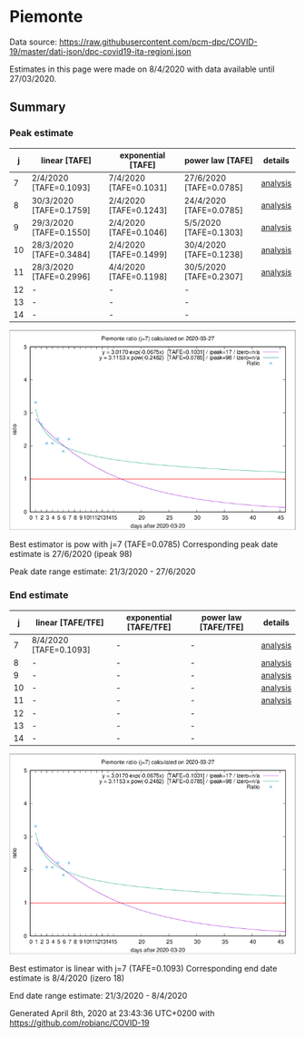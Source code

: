 # Piemonte


Data source: https://raw.githubusercontent.com/pcm-dpc/COVID-19/master/dati-json/dpc-covid19-ita-regioni.json

Estimates in this page were made on 8/4/2020 with data available until 27/03/2020.


## Summary 

### Peak estimate 
|j|linear [TAFE]|exponential [TAFE]|power law [TAFE]|details|
|---|----|-----------|---------|-------|
|7|2/4/2020 [TAFE=0.1093]|7/4/2020 [TAFE=0.1031]|27/6/2020 [TAFE=0.0785]|[analysis](COVID-19_piemonte_j7_2020-03-27.md)|
|8|30/3/2020 [TAFE=0.1759]|2/4/2020 [TAFE=0.1243]|24/4/2020 [TAFE=0.0785]|[analysis](COVID-19_piemonte_j8_2020-03-27.md)|
|9|29/3/2020 [TAFE=0.1550]|2/4/2020 [TAFE=0.1046]|5/5/2020 [TAFE=0.1303]|[analysis](COVID-19_piemonte_j9_2020-03-27.md)|
|10|28/3/2020 [TAFE=0.3484]|2/4/2020 [TAFE=0.1499]|30/4/2020 [TAFE=0.1238]|[analysis](COVID-19_piemonte_j10_2020-03-27.md)|
|11|28/3/2020 [TAFE=0.2996]|4/4/2020 [TAFE=0.1198]|30/5/2020 [TAFE=0.2307]|[analysis](COVID-19_piemonte_j11_2020-03-27.md)|
|12|-|-|-||
|13|-|-|-||
|14|-|-|-||

![best peak estimate](COVID-19_piemonte_j7_2020-03-27.png)

Best estimator is pow with j=7 (TAFE=0.0785)
Corresponding peak date estimate is 27/6/2020 (ipeak 98)


Peak date range estimate: 21/3/2020 - 27/6/2020

### End estimate 
|j|linear [TAFE/TFE]|exponential [TAFE/TFE]|power law [TAFE/TFE]|details|
|---|----|-----------|---------|-------|
|7|8/4/2020 [TAFE=0.1093]|-|-|[analysis](COVID-19_piemonte_j7_2020-03-27.md)|
|8|-|-|-|[analysis](COVID-19_piemonte_j8_2020-03-27.md)|
|9|-|-|-|[analysis](COVID-19_piemonte_j9_2020-03-27.md)|
|10|-|-|-|[analysis](COVID-19_piemonte_j10_2020-03-27.md)|
|11|-|-|-|[analysis](COVID-19_piemonte_j11_2020-03-27.md)|
|12|-|-|-||
|13|-|-|-||
|14|-|-|-||

![best zero estimate](COVID-19_piemonte_j7_2020-03-27.png)

Best estimator is linear with j=7 (TAFE=0.1093)
Corresponding end date estimate is 8/4/2020 (izero 18)


End date range estimate: 21/3/2020 - 8/4/2020

Generated April 8th, 2020 at 23:43:36 UTC+0200 with https://github.com/robianc/COVID-19
